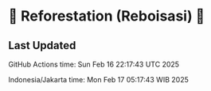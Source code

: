 
# 🌳 Reforestation (Reboisasi) 🌲

## Last Updated

GitHub Actions time: Sun Feb 16 22:17:43 UTC 2025

Indonesia/Jakarta time: Mon Feb 17 05:17:43 WIB 2025
